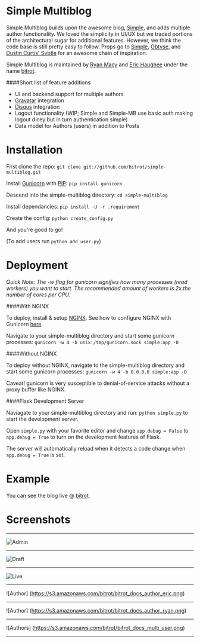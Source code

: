 Simple Multiblog
================
Simple Multiblog builds upon the awesome blog, [Simple](https://github.com/orf/simple), and 
adds multiple author functionality.  We loved the simplicity in UI/UX but we traded portions of the
architectural sugar for additional features.  However, we think the code base is still pretty easy to follow.
Props go to [Simple](https://github.com/orf/simple), [Obtvse](https://github.com/NateW/obtvse), 
and [Dustin Curtis' Svbtle](http://dcurt.is/codename-svbtle) for an awesome chain of inspiration.

Simple Multiblog is maintained by [Ryan Macy](https://github.com/rmacy) and [Eric Haughee](https://github.com/ehaughee) 
under the name [bitrot](https://github.com/bitrot).

####Short list of feature additions
* UI and backend support for multiple authors
* [Gravatar](http://gravatar.com) integration
* [Disqus](http://disqus.com/) integration
* Logout functionality (WIP; Simple and Simple-MB use basic auth making logout dicey but in turn authentication simple)
* Data model for Authors (users) in addition to Posts


Installation
============
First clone the repo: ``git clone git://github.com/bitrot/simple-multiblog.git``

Install [Gunicorn](http://gunicorn.org) with [PIP](https://crate.io/packages/pip/): ``pip install gunicorn``

Descend into the simple-multiblog directory: ``cd simple-multiblog``

Install dependancies: ``pip install -U -r .requirement``

Create the config: ``python create_config.py``

And you're good to go!

(To add users run ``python add_user.py``)

Deployment
============

_Quick Note: The -w flag for gunicorn signifies how many processes (read workers) you want to start. The recommended amount of workers is 2x the number of cores per CPU._


####With NGINX

To deploy, install & setup [NGINX](http://nginx.org/). See how to configure NGINX with Gunicorn [here](http://gunicorn.org/deploy.html).

Navigate to your simple-multiblog directory and start some gunicorn processes: ``gunicorn -w 4 -b unix:/tmp/gunicorn.sock simple:app -D``


####Without NGINX

To deploy without NGINX, navigate to the simple-multiblog directory and start some gunicorn processes: ``gunicorn -w 4 -b 0.0.0.0 simple:app -D``

Caveat! gunicorn is very susceptible to denial-of-service attacks without a proxy buffer like NGINX.


####Flask Development Server

Naviagate to your simple-multiblog directory and run: ``python simple.py`` to start the development server.

Open ``simple.py`` with your favorite editor and change ``app.debug = False`` to ``app.debug = True`` to turn on the development features of Flask.

The server will automatically reload when it detects a code change when ``app.debug = True`` is set.

Example
============
You can see the blog live @ [bitrot](http://bitrot.io/).

Screenshots
===========
- - -
![Admin](https://s3.amazonaws.com/bitrot/bitrot_docs_admin.png)
- - -
![Draft](https://s3.amazonaws.com/bitrot/bitrot_docs_edit.png)
- - -
![Live](https://s3.amazonaws.com/bitrot/bitrot_docs_post.png)
- - -
![Author] (https://s3.amazonaws.com/bitrot/bitrot_docs_author_eric.png)
- - -
![Author] (https://s3.amazonaws.com/bitrot/bitrot_docs_author_ryan.png)
- - -
![Authors] (https://s3.amazonaws.com/bitrot/bitrot_docs_multi_user.png)
- - -